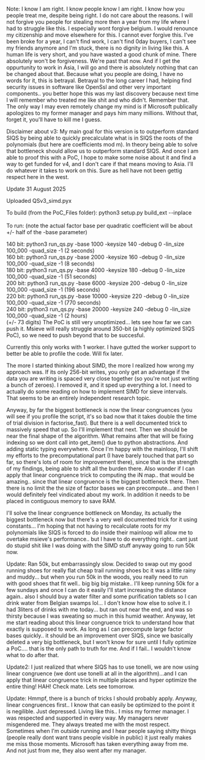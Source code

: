 Note: I know I am right. I know people know I am right. I know how you people treat me, despite being right. I do not care about the reasons. I will not forgive you people for stealing more then a year from my life where I had to struggle like this. I especially wont forgive belgium. I would renounce my citizenship and move elsewhere for this. I cannot ever forgive this. I've been broke for a year, I can't find work, I can't find 0day buyers, I can't see my friends anymore and I'm stuck, there is no dignity in living like this. A human life is very short, and you have wasted a good chunk of mine. There absolutely won't be forgiveness. We're past that now. And if I get the oppurtunity to work in Asia, I will go and there is absolutely nothing that can be changed about that. Because what you people are doing, I have no words for it, this is betrayal. Betrayal to the long career I had, helping find security issues in software like OpenSsl and other very important components.. you better hope this was my last discovery because next time I will remember who treated me like shit and who didn't. Remember that. The only way I may even remotely change my mind is if Microsoft publically apologizes to my former manager and pays him many millions. Without that, forget it, you'll have to kill me I guess.

Disclaimer about v3: My main goal for this version is to outperform standard SIQS by being able to quickly precalculate what is in SIQS the roots of the polynomials (but here are coefficients mod m). In theory being able to solve that bottleneck should allow us to outperform standard SIQS. And once I am able to proof this with a PoC, I hope to make some noise about it and find a way to get funded for v4, and I don't care if that means moving to Asia. I'll do whatever it takes to work on this. Sure as hell have not been gettig respect here in the west.

Update 31 August 2025

Uploaded QSv3_simd.pyx 

To build (from the PoC_Files folder): python3 setup.py build_ext --inplace</br></br>
To run: (note the actual factor base per quadratic coefficient will be about +/- half of the -base parameter)

140 bit: python3 run_qs.py -base 1000 -keysize 140 -debug 0 -lin_size 100_000 -quad_size -1 (2 seconds)</br>
160 bit: python3 run_qs.py -base 2000 -keysize 160 -debug 0 -lin_size 100_000 -quad_size -1 (8 seconds)</br>
180 bit: python3 run_qs.py -base 4000 -keysize 180 -debug 0 -lin_size 100_000 -quad_size -1 (51 seconds)</br>
200 bit: python3 run_qs.py -base 6000 -keysize 200 -debug 0 -lin_size 100_000 -quad_size -1 (196 seconds)</br>
220 bit: python3 run_qs.py -base 10000 -keysize 220 -debug 0 -lin_size 100_000 -quad_size -1 (770 seconds)</br>
240 bit: python3 run_qs.py -base 20000 -keysize 240 -debug 0 -lin_size 100_000 -quad_size -1 (2 hours)</br> (+/- 73 digits)
The PoC is still very unoptimized... lets see how far we can push it. Msieve will really struggle around 350-bit (a highly optimized SIQS PoC), so we need to push beyond that to be succesful.

Currently this only works with 1 worker. I have gutted the worker support to better be able to profile the code. Will fix later.

The more I started thinking about SIMD, the more I realized how wrong my approach was. If its only 256-bit writes, you only get an advantage if the data you are writing is spaced very close together (so you're not just writing a bunch of zeroes).
I removed it, and it sped up everything a lot. I need to actually do some reading on how to implement SIMD for sieve intervals. That seems to be an entirely independent research topic.

Anyway, by far the biggest bottleneck is now the linear congruences (you will see if you profile the script, it's so bad now that it takes double the time of trial division in factorise_fast). But there is a well documented trick to massively speed that up. So I'll implement that next. Then we should be near the final shape of the algorithm.
What remains after that will be fixing indexing so we dont call into get_item() due to python abstractions. And adding static typing everywhere.
Once I'm happy with the mainloop, I'll shift my efforts to the precomputational part (I have barely touched that part so far, so there's lots of room for improvement there), since that is the strength of my findings, being able to shift all the burden there. Also wonder if I can apply that linear congruence trick to computing the iN map.. that would be amazing.. since that linear congruence is the biggest bottleneck there. Then there is no limit the the size of factor bases we can precompute... and then I would definitely feel vindicated about my work. In addition it needs to be placed in contiguous memory to save RAM.

I'll solve the linear congruence bottleneck on Monday, its actually the biggest bottleneck now but there's a very well documented trick for it using constants... I'm hoping that not having to recalculate roots for my polynomials like SIQS is forced to do inside their mainloop will allow me to overtake msieve's performance.. but I have to do everything right.. cant just do stupid shit like I was doing with the SIMD stuff anyway going to run 50k now. 

Update: Ran 50k, but embarrassingly slow. Decided to swap out my good running shoes for really flat cheap trail running shoes bc it was a little rainy and muddy... but when you run 50k in the woods, you really need to run with good shoes that fit well.. big big big mistake.. I'll keep running 50k for a few sundays and once I can do it easily I'll start increasing the distance again.. also I should buy a water filter and some purification tablets so I can drink water from Belgian swamps lol... I don't know how else to solve it. I had 3liters of drinks with me today... but ran out near the end, and was so thirsty because I was sweating so much in this humid weather. 
Anyway, let me start reading about this linear congruence trick to understand how that exactly is supposed to work. As long as I can precompute large factor bases quickly.. it should be an improvement over SIQS, since we basically deleted a very big bottleneck, but I won't know for sure until I fully optimize a PoC.... that is the only path to truth for me. And if I fail.. I wouldn't know what to do after that.

Update2: I just realized that where SIQS has to use tonelli, we are now using linear congruence (we dont use tonelli at all in the algorithm)...and I can apply that linear congruence trick in multiple places and hyper optimize the entire thing! HAH! Check mate. Lets see tomorrow.

Update: Hmmpf, there is a bunch of tricks I should probably apply. Anyway, linear congruences first.. I know that can easily be optimized to the point it is negilible. Just depressed. Living like this.. I  miss my former manager. I was respected and supported in every way. My managers never misgendered me. They always treated me with the most respect. Sometimes when I'm outside running and I hear people saying shitty things (people really dont want trans people visible in public) it just really makes me miss those moments. Microsoft has taken everything away from me. And not just from me, they also went after my manager.

